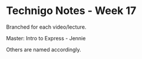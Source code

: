 # Technigo Notes - Week 17

Branched for each video/lecture.

Master: Intro to Express - Jennie

Others are named accordingly.
